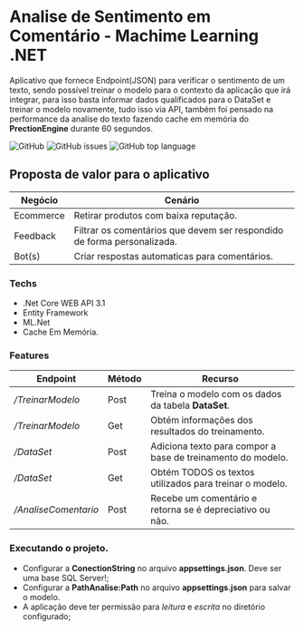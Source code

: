 # Analise de Sentimento em Comentário - Machime Learning .NET

Aplicativo que fornece Endpoint(JSON) para verificar o sentimento de um texto, sendo possível treinar o modelo para o contexto da aplicação que irá integrar, para isso basta informar dados qualificados para o DataSet e treinar o modelo novamente, tudo isso via API, também foi pensado na performance da analise do texto fazendo cache em memória do **PrectionEngine** durante 60 segundos.

![GitHub](https://img.shields.io/github/license/JdouglasMendes/machine-learning-analise-sentimento)
![GitHub issues](https://img.shields.io/github/issues/JdouglasMendes/machine-learning-analise-sentimento)
![GitHub top language](https://img.shields.io/github/languages/top/JdouglasMendes/machine-learning-analise-sentimento)

## Proposta de valor para o aplicativo

Negócio    | Cenário
-----------|-----------------------------------------------------------------------------------
Ecommerce  | Retirar produtos com baixa reputação.
Feedback   | Filtrar os comentários que devem ser respondido de forma personalizada.
Bot(s)     | Criar respostas automaticas para comentários.

### Techs

* .Net Core WEB API 3.1
* Entity Framework
* ML.Net
* Cache Em Memória.

### Features

Endpoint            | Método| Recurso
--------------------|-------|-------------------------------------------------------------------
*/TreinarModelo*    | Post  | Treina o modelo com os dados da tabela __DataSet__.
*/TreinarModelo*    | Get   | Obtém informações dos resultados do treinamento.    
*/DataSet*          | Post  | Adiciona texto para compor a base de treinamento do modelo.
*/DataSet*          | Get   | Obtém TODOS os textos utilizados para treinar o modelo. 
*/AnaliseComentario*| Post  | Recebe um comentário e retorna se é depreciativo ou não.

### Executando o projeto.

* Configurar a **ConectionString** no arquivo **appsettings.json**. Deve ser uma base SQL Server!;
* Configurar a **PathAnalise:Path** no arquivo **appsettings.json** para salvar o modelo.
* A aplicação deve ter permissão para *leitura* e *escrita* no diretório configurado;
